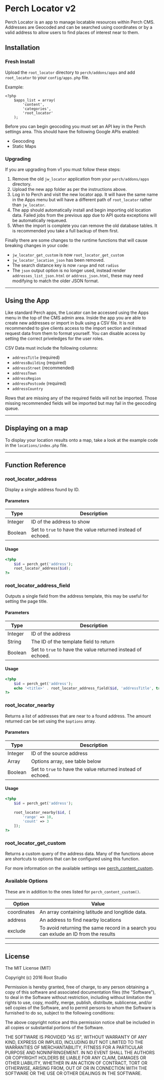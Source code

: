# Perch Locator v2

Perch Locator is an app to manage locatable resources within Perch CMS. Addresses are Geocoded and can be searched using coordinates or by a valid address to allow users to find places of interest near to them.

## Installation

### Fresh Install
Upload the `root_locator` directory to `perch/addons/apps` and add `root_locator` to your `config/apps.php` file.

Example:

	<?php
	    $apps_list = array(
	        'content', 
	        'categories',
	        'root_locator'
	    );
	    
Before you can begin geocoding you must set an API key in the Perch settings area. This should have the following Google APIs enabled:

* Geocoding
* Static Maps

### Upgrading

If you are upgrading from v1 you must follow these steps:

1. Remove the old `jw_locator` application from your `perch/addons/apps` directory.
2. Upload the new app folder as per the instructions above.
3. Log in to Perch and visit the new locator app. It will have the same name in the Apps menu but will have a different path of `root_locator` rather than `jw_locator`.
4. The app should automatically install and begin importing old location data. Failed jobs from the previous app due to API quota exceptions will be automatically requeued.
5. When the import is complete you can remove the old database tables. It is recommended you take a full backup of them first.

Finally there are some changes to the runtime functions that will cause breaking changes in your code:

* `jw_locator_get_custom` is now `root_locator_get_custom`
* `jw_locator_location_json` has been removed.
* The search distance key is now `range` and not `radius`
* The `json` output option is no longer used, instead render `addresses_list_json.html` or `address_json.html`, these may need modifying to match the older JSON format.

---
	    
## Using the App

Like standard Perch apps, the Locator can be accessed using the Apps menu in the top of the CMS admin area. Inside the app you are able to create new addresses or import in bulk using a CSV file. It is not recommended to give clients access to the import section and instead request data from them to format yourself. You can disable access by setting the correct priveledges for the user roles.

CSV Data must include the following columns:

* `addressTitle` (required)
* `addressBuilding` (required)
* `addressStreet` (recommended)
* `addressTown`
* `addressRegion`
* `addressPostcode` (required)
* `addressCountry`

Rows that are missing any of the required fields will not be imported. Those missing recommended fields will be imported but may fail in the geocoding queue.

---

## Displaying on a map
To display your location results onto a map, take a look at the example code in the `locations/index.php` file.

---

## Function Reference

### root\_locator\_address
Display a single address found by ID.

#### Parameters
<table>
    <thead>
        <tr>
            <th>Type</th>
            <th>Description</th>
        </tr>
    </thead>
    <tbody>
        <tr>
            <td>Integer</td>
            <td>ID of the address to show</td>
        </tr>
        <tr>
            <td>Boolean</td>
            <td>Set to <code>true</code> to have the value returned instead of echoed.</td>
        </tr>
    </tbody>
</table>

#### Usage

```php
<?php
    $id = perch_get('address'); 
    root_locator_address($id); 
?>
```

### root\_locator\_address\_field
Outputs a single field from the address template, this may be useful for setting the page title.

#### Parameters
<table>
    <thead>
        <tr>
            <th>Type</th>
            <th>Description</th>
        </tr>
    </thead>
    <tbody>
        <tr>
            <td>Integer</td>
            <td>ID of the address</td>
        </tr>
        <tr>
            <td>String</td>
            <td>The ID of the template field to return</td>
        </tr>
        <tr>
            <td>Boolean</td>
            <td>Set to <code>true</code> to have the value returned instead of echoed.</td>
        </tr>
    </tbody>
</table>

#### Usage

```php
<?php
    $id = perch_get('address');
    echo '<title>' . root_locator_address_field($id, 'addressTitle', true) . '</title>';
?>
```

### root\_locator\_nearby
Returns a list of addresses that are near to a found address. The amount returned can be set using the `$options` array.

#### Parameters
<table>
    <thead>
        <tr>
            <th>Type</th>
            <th>Description</th>
        </tr>
    </thead>
    <tbody>
        <tr>
            <td>Integer</td>
            <td>ID of the source address</td>
        </tr>
        <tr>
            <td>Array</td>
            <td>Options array, see table below</td>
        </tr>
        <tr>
            <td>Boolean</td>
            <td>Set to <code>true</code> to have the value returned instead of echoed.</td>
        </tr>
    </tbody>
</table>

#### Usage

```php
<?php
    $id = perch_get('address');
    
    root_locator_nearby($id, [
        'range' => 10,
        'count' => 3
    ]);
?>
```

### root\_locator\_get\_custom
Returns a custom query of the address data. Many of the functions above are shortcuts to options that can be configured using this function.

For more information on the available settings see [perch\_content\_custom](https://docs.grabaperch.com/functions/content/perch-content-custom/).

### Available Options
These are in addition to the ones listed for `perch_content_custom()`.

<table>
    <thead>
        <tr>
            <th>Option</th>
            <th>Value</th>
        </tr>
    </thead>
    <tbody>
        <tr>
            <td>coordinates</td>
            <td>An array containing latitude and longitide data.</td>
        </tr>
        <tr>
            <td>address</td>
            <td>An address to find nearby locations</td>
        </tr>
        <tr>
            <td>exclude</td>
            <td>To avoid returning the same record in a search you can exlude an ID from the results</td>
        </tr>
    </tbody>
</table>

---

## License

The MIT License (MIT)

Copyright (c) 2016 Root Studio

Permission is hereby granted, free of charge, to any person obtaining a copy
of this software and associated documentation files (the "Software"), to deal
in the Software without restriction, including without limitation the rights
to use, copy, modify, merge, publish, distribute, sublicense, and/or sell
copies of the Software, and to permit persons to whom the Software is
furnished to do so, subject to the following conditions:

The above copyright notice and this permission notice shall be included in all
copies or substantial portions of the Software.

THE SOFTWARE IS PROVIDED "AS IS", WITHOUT WARRANTY OF ANY KIND, EXPRESS OR
IMPLIED, INCLUDING BUT NOT LIMITED TO THE WARRANTIES OF MERCHANTABILITY,
FITNESS FOR A PARTICULAR PURPOSE AND NONINFRINGEMENT. IN NO EVENT SHALL THE
AUTHORS OR COPYRIGHT HOLDERS BE LIABLE FOR ANY CLAIM, DAMAGES OR OTHER
LIABILITY, WHETHER IN AN ACTION OF CONTRACT, TORT OR OTHERWISE, ARISING FROM,
OUT OF OR IN CONNECTION WITH THE SOFTWARE OR THE USE OR OTHER DEALINGS IN THE
SOFTWARE.
